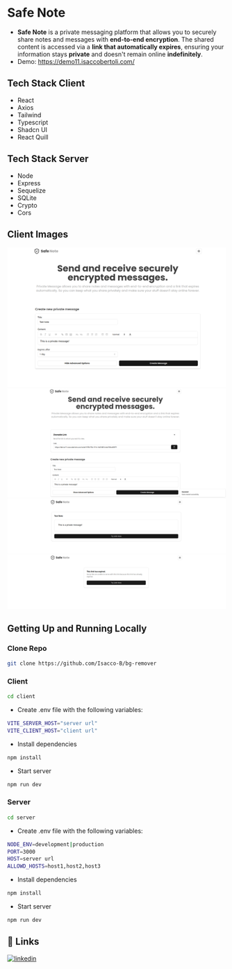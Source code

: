 # Safe Note

- **Safe Note** is a private messaging platform that allows you to securely share notes and messages with **end-to-end encryption**. The shared content is accessed via a **link that automatically expires**, ensuring your information stays **private** and doesn't remain online **indefinitely**.
- Demo: https://demo11.isaccobertoli.com/


## Tech Stack Client

- React
- Axios
- Tailwind
- Typescript
- Shadcn UI
- React Quill


## Tech Stack Server

- Node
- Express
- Sequelize
- SQLite
- Crypto
- Cors


## Client Images

<div>
    <img src="./gitAsset/home.png">
    <img src="./gitAsset/noteLink.png">
</div>

<div>
    <img src="./gitAsset/noteDetail.png">
    <img src="./gitAsset/linkExpired.png">
</div>


## Getting Up and Running Locally

### Clone Repo

```bash
git clone https://github.com/Isacco-B/bg-remover
```
### Client

```bash
cd client
```

- Create .env file with the following variables:

```bash
VITE_SERVER_HOST="server url"
VITE_CLIENT_HOST="client url"

```

- Install dependencies

```bash
npm install
```

- Start server

```bash
npm run dev
```

### Server

```bash
cd server
```

- Create .env file with the following variables:

```bash
NODE_ENV=development|production
PORT=3000
HOST=server url
ALLOWD_HOSTS=host1,host2,host3

```

- Install dependencies

```bash
npm install
```

- Start server

```bash
npm run dev
```

## 🔗 Links

[![linkedin](https://img.shields.io/badge/linkedin-0A66C2?style=for-the-badge&logo=linkedin&logoColor=white)](https://www.linkedin.com/in/isacco-bertoli-10aa16252/)
